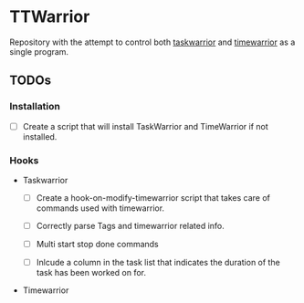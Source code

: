 # TTWarrior
Repository with the attempt to control both [taskwarrior](https://taskwarrior.org/) and [timewarrior](https://timewarrior.net/) as a single program.


## TODOs

### Installation
- [ ] Create a script that will install TaskWarrior and TimeWarrior if not installed.

### Hooks

- Taskwarrior

  - [ ] Create a hook-on-modify-timewarrior script that takes care of commands used with timewarrior.
  - [ ] Correctly parse Tags and timewarrior related info.
  - [ ] Multi start stop done commands
  - [ ] Inlcude a column in the task list that indicates the duration of the task has been worked on for.


- Timewarrior
